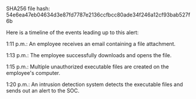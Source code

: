SHA256 file hash: 54e6ea47eb04634d3e87fd7787e2136ccfbcc80ade34f246a12cf93bab527f6b

Here is a timeline of the events leading up to this alert:

1:11 p.m.: An employee receives an email containing a file attachment.

1:13 p.m.: The employee successfully downloads and opens the file.

1:15 p.m.: Multiple unauthorized executable files are created on the employee's computer.

1:20 p.m.: An intrusion detection system detects the executable files and sends out an alert to the SOC.
